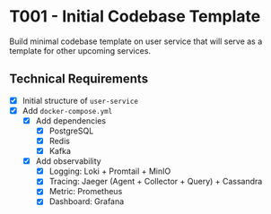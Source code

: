 # T001 - Initial Codebase Template

Build minimal codebase template on user service that will serve as a template for other upcoming services.

## Technical Requirements

- [x] Initial structure of `user-service`
- [x] Add `docker-compose.yml`
  - [x] Add dependencies
    - [x] PostgreSQL
    - [x] Redis
    - [x] Kafka
  - [x] Add observability
    - [x] Logging: Loki + Promtail + MinIO
    - [x] Tracing: Jaeger (Agent + Collector + Query) + Cassandra
    - [x] Metric: Prometheus
    - [x] Dashboard: Grafana
